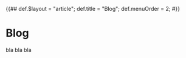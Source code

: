 {{##
    def.$layout = "article";
    def.title = "Blog";
    def.menuOrder = 2;
#}}

# Blog

bla bla bla